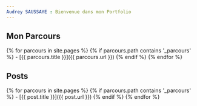 ```yaml
---
Audrey SAUSSAYE : Bienvenue dans mon Portfolio
---
```


## Mon Parcours

{% for parcours in site.pages %}
  {% if parcours.path contains '_parcours' %}
    - [{{ parcours.title }}]({{ parcours.url }})
  {% endif %}
{% endfor %}

## Posts

{% for parcours in site.pages %}
  {% if parcours.path contains '_parcours' %}
    - [{{ post.title }}]({{ post.url }})
  {% endif %}
{% endfor %}
